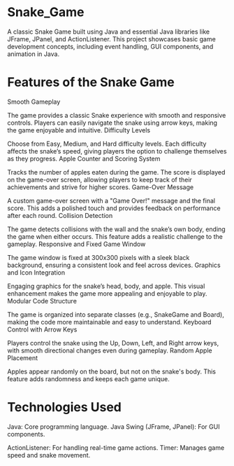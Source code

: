 # Snake_Game

A classic Snake Game built using Java and essential Java libraries like JFrame, JPanel, and ActionListener. This project showcases basic game development concepts, including event handling, GUI components, and animation in Java.

# Features of the Snake Game
Smooth Gameplay

The game provides a classic Snake experience with smooth and responsive controls. Players can easily navigate the snake using arrow keys, making the game enjoyable and intuitive.
Difficulty Levels

Choose from Easy, Medium, and Hard difficulty levels. Each difficulty affects the snake’s speed, giving players the option to challenge themselves as they progress.
Apple Counter and Scoring System

Tracks the number of apples eaten during the game. The score is displayed on the game-over screen, allowing players to keep track of their achievements and strive for higher scores.
Game-Over Message

A custom game-over screen with a "Game Over!" message and the final score. This adds a polished touch and provides feedback on performance after each round.
Collision Detection

The game detects collisions with the wall and the snake’s own body, ending the game when either occurs. This feature adds a realistic challenge to the gameplay.
Responsive and Fixed Game Window

The game window is fixed at 300x300 pixels with a sleek black background, ensuring a consistent look and feel across devices.
Graphics and Icon Integration

Engaging graphics for the snake’s head, body, and apple. This visual enhancement makes the game more appealing and enjoyable to play.
Modular Code Structure

The game is organized into separate classes (e.g., SnakeGame and Board), making the code more maintainable and easy to understand.
Keyboard Control with Arrow Keys

Players control the snake using the Up, Down, Left, and Right arrow keys, with smooth directional changes even during gameplay.
Random Apple Placement

Apples appear randomly on the board, but not on the snake's body. This feature adds randomness and keeps each game unique.

# Technologies Used
Java: Core programming language.
Java Swing (JFrame, JPanel): For GUI components.


ActionListener: For handling real-time game actions.
Timer: Manages game speed and snake movement.
